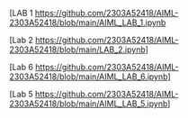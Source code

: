 [LAB 1 https://github.com/2303A52418/AIML-2303A52418/blob/main/AIML_LAB_1.ipynb

[Lab 2 https://github.com/2303A52418/AIML-2303A52418/blob/main/LAB_2.ipynb]

[Lab 6 https://github.com/2303A52418/AIML-2303A52418/blob/main/AIML_LAB_6.ipynb]

[Lab 5  https://github.com/2303A52418/AIML-2303A52418/blob/main/AIML_LAB_5.ipynb]
